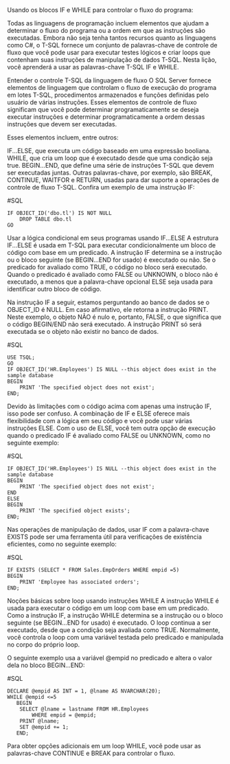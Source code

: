 Usando os blocos IF e WHILE para controlar o fluxo do programa:

Todas as linguagens de programação incluem elementos que ajudam a determinar o fluxo do programa ou a ordem em que as instruções são executadas. Embora não seja tenha tantos recursos quanto as linguagens como C#, o T-SQL fornece um conjunto de palavras-chave de controle de fluxo que você pode usar para executar testes lógicos e criar loops que contenham suas instruções de manipulação de dados T-SQL. Nesta lição, você aprenderá a usar as palavras-chave T-SQL IF e WHILE.

Entender o controle T-SQL da linguagem de fluxo
O SQL Server fornece elementos de linguagem que controlam o fluxo de execução do programa em lotes T-SQL, procedimentos armazenados e funções definidas pelo usuário de várias instruções. Esses elementos de controle de fluxo significam que você pode determinar programaticamente se deseja executar instruções e determinar programaticamente a ordem dessas instruções que devem ser executadas.

Esses elementos incluem, entre outros:

IF...ELSE, que executa um código baseado em uma expressão booliana.
WHILE, que cria um loop que é executado desde que uma condição seja true.
BEGIN…END, que define uma série de instruções T-SQL que devem ser executadas juntas.
Outras palavras-chave, por exemplo, são BREAK, CONTINUE, WAITFOR e RETURN, usadas para dar suporte a operações de controle de fluxo T-SQL.
Confira um exemplo de uma instrução IF:

#SQL
````
IF OBJECT_ID('dbo.tl') IS NOT NULL
    DROP TABLE dbo.tl
GO

````
Usar a lógica condicional em seus programas usando IF...ELSE
A estrutura IF...ELSE é usada em T-SQL para executar condicionalmente um bloco de código com base em um predicado. A instrução IF determina se a instrução ou o bloco seguinte (se BEGIN...END for usado) é executado ou não. Se o predicado for avaliado como TRUE, o código no bloco será executado. Quando o predicado é avaliado como FALSE ou UNKNOWN, o bloco não é executado, a menos que a palavra-chave opcional ELSE seja usada para identificar outro bloco de código.

Na instrução IF a seguir, estamos perguntando ao banco de dados se o OBJECT_ID é NULL. Em caso afirmativo, ele retorna a instrução PRINT. Neste exemplo, o objeto NÃO é nulo e, portanto, FALSE, o que significa que o código BEGIN/END não será executado. A instrução PRINT só será executada se o objeto não existir no banco de dados.

#SQL
````
USE TSQL;
GO
IF OBJECT_ID('HR.Employees') IS NULL --this object does exist in the sample database
BEGIN
    PRINT 'The specified object does not exist';
END;
````
Devido às limitações com o código acima com apenas uma instrução IF, isso pode ser confuso. A combinação de IF e ELSE oferece mais flexibilidade com a lógica em seu código e você pode usar várias instruções ELSE. Com o uso de ELSE, você tem outra opção de execução quando o predicado IF é avaliado como FALSE ou UNKNOWN, como no seguinte exemplo:

#SQL
````
IF OBJECT_ID('HR.Employees') IS NULL --this object does exist in the sample database
BEGIN
    PRINT 'The specified object does not exist';
END
ELSE
BEGIN
    PRINT 'The specified object exists';
END;
````
Nas operações de manipulação de dados, usar IF com a palavra-chave EXISTS pode ser uma ferramenta útil para verificações de existência eficientes, como no seguinte exemplo:

#SQL
````
IF EXISTS (SELECT * FROM Sales.EmpOrders WHERE empid =5)
BEGIN
    PRINT 'Employee has associated orders';
END;
````
Noções básicas sobre loop usando instruções WHILE
A instrução WHILE é usada para executar o código em um loop com base em um predicado. Como a instrução IF, a instrução WHILE determina se a instrução ou o bloco seguinte (se BEGIN...END for usado) é executado. O loop continua a ser executado, desde que a condição seja avaliada como TRUE. Normalmente, você controla o loop com uma variável testada pelo predicado e manipulada no corpo do próprio loop.

O seguinte exemplo usa a variável @empid no predicado e altera o valor dela no bloco BEGIN...END:

#SQL
````
DECLARE @empid AS INT = 1, @lname AS NVARCHAR(20);
WHILE @empid <=5
   BEGIN
	SELECT @lname = lastname FROM HR.Employees
		WHERE empid = @empid;
	PRINT @lname;
	SET @empid += 1;
   END;
````
Para obter opções adicionais em um loop WHILE, você pode usar as palavras-chave CONTINUE e BREAK para controlar o fluxo.
